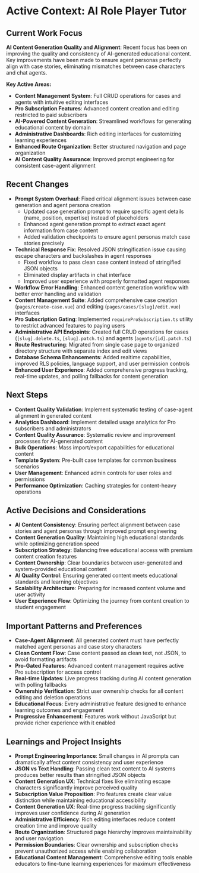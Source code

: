 # Active Context: AI Role Player Tutor

## Current Work Focus
**AI Content Generation Quality and Alignment**: Recent focus has been on improving the quality and consistency of AI-generated educational content. Key improvements have been made to ensure agent personas perfectly align with case stories, eliminating mismatches between case characters and chat agents.

**Key Active Areas:**
- **Content Management System**: Full CRUD operations for cases and agents with intuitive editing interfaces
- **Pro Subscription Features**: Advanced content creation and editing restricted to paid subscribers
- **AI-Powered Content Generation**: Streamlined workflows for generating educational content by domain
- **Administrative Dashboards**: Rich editing interfaces for customizing learning experiences
- **Enhanced Route Organization**: Better structured navigation and page organization
- **AI Content Quality Assurance**: Improved prompt engineering for consistent case-agent alignment

## Recent Changes
- **Prompt System Overhaul**: Fixed critical alignment issues between case generation and agent persona creation
  - Updated case generation prompt to require specific agent details (name, position, expertise) instead of placeholders
  - Enhanced agent generation prompt to extract exact agent information from case content
  - Added validation checkpoints to ensure agent personas match case stories precisely
- **Technical Response Fix**: Resolved JSON stringification issue causing escape characters and backslashes in agent responses
  - Fixed workflow to pass clean case content instead of stringified JSON objects
  - Eliminated display artifacts in chat interface
  - Improved user experience with properly formatted agent responses
- **Workflow Error Handling**: Enhanced content generation workflow with better error handling and validation
- **Content Management Suite**: Added comprehensive case creation (`pages/create-case.vue`) and editing (`pages/cases/[slug]/edit.vue`) interfaces
- **Pro Subscription Gating**: Implemented `requireProSubscription.ts` utility to restrict advanced features to paying users
- **Administrative API Endpoints**: Created full CRUD operations for cases (`[slug].delete.ts`, `[slug].patch.ts`) and agents (`agents/[id].patch.ts`)
- **Route Restructuring**: Migrated from single case page to organized directory structure with separate index and edit views
- **Database Schema Enhancements**: Added realtime capabilities, improved RLS policies, language support, and user permission controls
- **Enhanced User Experience**: Added comprehensive progress tracking, real-time updates, and polling fallbacks for content generation

## Next Steps
- **Content Quality Validation**: Implement systematic testing of case-agent alignment in generated content
- **Analytics Dashboard**: Implement detailed usage analytics for Pro subscribers and administrators
- **Content Quality Assurance**: Systematic review and improvement processes for AI-generated content
- **Bulk Operations**: Mass import/export capabilities for educational content
- **Template System**: Pre-built case templates for common business scenarios
- **User Management**: Enhanced admin controls for user roles and permissions
- **Performance Optimization**: Caching strategies for content-heavy operations

## Active Decisions and Considerations
- **AI Content Consistency**: Ensuring perfect alignment between case stories and agent personas through improved prompt engineering
- **Content Generation Quality**: Maintaining high educational standards while optimizing generation speed
- **Subscription Strategy**: Balancing free educational access with premium content creation features
- **Content Ownership**: Clear boundaries between user-generated and system-provided educational content
- **AI Quality Control**: Ensuring generated content meets educational standards and learning objectives
- **Scalability Architecture**: Preparing for increased content volume and user activity
- **User Experience Flow**: Optimizing the journey from content creation to student engagement

## Important Patterns and Preferences
- **Case-Agent Alignment**: All generated content must have perfectly matched agent personas and case story characters
- **Clean Content Flow**: Case content passed as clean text, not JSON, to avoid formatting artifacts
- **Pro-Gated Features**: Advanced content management requires active Pro subscription for access control
- **Real-time Updates**: Live progress tracking during AI content generation with polling fallbacks
- **Ownership Verification**: Strict user ownership checks for all content editing and deletion operations
- **Educational Focus**: Every administrative feature designed to enhance learning outcomes and engagement
- **Progressive Enhancement**: Features work without JavaScript but provide richer experience with it enabled

## Learnings and Project Insights
- **Prompt Engineering Importance**: Small changes in AI prompts can dramatically affect content consistency and user experience
- **JSON vs Text Handling**: Passing clean text content to AI systems produces better results than stringified JSON objects
- **Content Generation UX**: Technical fixes like eliminating escape characters significantly improve perceived quality
- **Subscription Value Proposition**: Pro features create clear value distinction while maintaining educational accessibility
- **Content Generation UX**: Real-time progress tracking significantly improves user confidence during AI generation
- **Administrative Efficiency**: Rich editing interfaces reduce content creation time and improve quality
- **Route Organization**: Structured page hierarchy improves maintainability and user navigation
- **Permission Boundaries**: Clear ownership and subscription checks prevent unauthorized access while enabling collaboration
- **Educational Content Management**: Comprehensive editing tools enable educators to fine-tune learning experiences for maximum effectiveness
